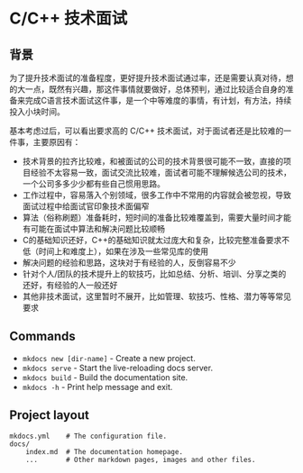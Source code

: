 # C/C++ 技术面试

## 背景

为了提升技术面试的准备程度，更好提升技术面试通过率，还是需要认真对待，想的大一点，既然有兴趣，那这件事情就要做好，总体预判，通过比较适合自身的准备来完成C语言技术面试这件事，是一个中等难度的事情，有计划，有方法，持续投入小块时间。

基本考虑过后，可以看出要求高的 C/C++ 技术面试，对于面试者还是比较难的一件事，主要原因有：

- 技术背景的拉齐比较难，和被面试的公司的技术背景很可能不一致，直接的项目经验不太容易一致，面试交流比较难，面试者可能不理解候选公司的技术，一个公司多多少少都有些自己惯用思路。
- 工作过程中，容易落入个别领域，很多工作中不常用的内容就会被忽视，导致面试过程中给面试官印象技术面偏窄
- 算法（俗称刷题）准备耗时，短时间的准备比较难覆盖到，需要大量时间才能有可能在面试中算法和解决问题比较顺畅
- C的基础知识还好，C++的基础知识就太过庞大和复杂，比较完整准备要求不低（时间上和难度上），如果在涉及一些常见库的使用
- 解决问题的经验和思路，这块对于有经验的人，反倒容易不少
- 针对个人/团队的技术提升上的软技巧，比如总结、分析、培训、分享之类的还好，有经验的人一般还好
- 其他非技术面试，这里暂时不展开，比如管理、软技巧、性格、潜力等等常见要求

## Commands

* `mkdocs new [dir-name]` - Create a new project.
* `mkdocs serve` - Start the live-reloading docs server.
* `mkdocs build` - Build the documentation site.
* `mkdocs -h` - Print help message and exit.

## Project layout

    mkdocs.yml    # The configuration file.
    docs/
        index.md  # The documentation homepage.
        ...       # Other markdown pages, images and other files.
